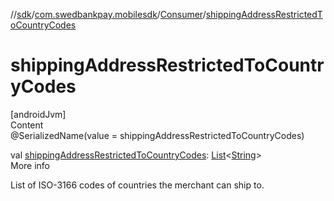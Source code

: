 //[sdk](../../../index.md)/[com.swedbankpay.mobilesdk](../index.md)/[Consumer](index.md)/[shippingAddressRestrictedToCountryCodes](shipping-address-restricted-to-country-codes.md)



# shippingAddressRestrictedToCountryCodes  
[androidJvm]  
Content  
@SerializedName(value = shippingAddressRestrictedToCountryCodes)  
  
val [shippingAddressRestrictedToCountryCodes](shipping-address-restricted-to-country-codes.md): [List](https://kotlinlang.org/api/latest/jvm/stdlib/kotlin.collections/-list/index.html)<[String](https://kotlinlang.org/api/latest/jvm/stdlib/kotlin/-string/index.html)>  
More info  


List of ISO-3166 codes of countries the merchant can ship to.

  



